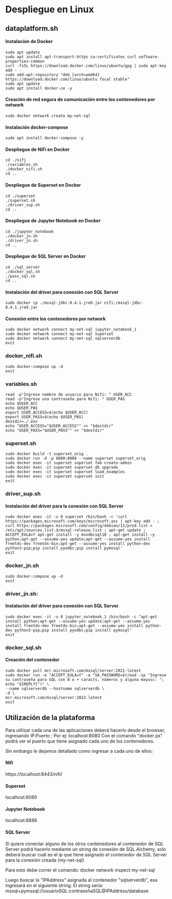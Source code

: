 # Despliegue en Linux

## dataplatform.sh

#### Instalación de Docker
```
sudo apt update
sudo apt install apt-transport-https ca-certificates curl software-properties-common
curl -fsSL https://download.docker.com/linux/ubuntu/gpg | sudo apt-key add - -
sudo add-apt-repository "deb [arch=amd64] https://download.docker.com/linux/ubuntu focal stable"
sudo apt update
sudo apt install docker-ce -y
```
#### Creación de red segura de comunicación entre los contenedores por network
```
sudo docker network create my-net-sql
```
#### Instalación docker-compose
```
sudo apt install docker-compose -y
```
#### Despliegue de NiFi en Docker
```
cd ./nifi 
./variables.sh
./docker_nifi.sh 
cd ..
```

#### Despliegue de Superset en Docker
```
cd ./superset 
./superset.sh 
./driver_sup.sh 
cd .. 
```

#### Despliegue de Jupyter Notebook en Docker
```
cd ./jupyter_notebook 
./docker_jn.sh 
./driver_jn.sh 
cd .. 
```

#### Despliegue de SQL Server en Docker
```
cd ./sql_server 
./docker_sql.sh 
./pass_sql.sh
cd ..
``` 

#### Instalación del driver para conexión con SQL Server
```
sudo docker cp ./mssql-jdbc-8.4.1.jre8.jar nifi:/mssql-jdbc-8.4.1.jre8.jar 
```

#### Conexión entre los contenedores por network
```
sudo docker network connect my-net-sql jupyter_notebook_1
sudo docker network connect my-net-sql superset
sudo docker network connect my-net-sql sqlserverdb
exit
```

### docker_nifi.sh
```
sudo docker-compose up -d
exit
```

### variables.sh
```
read -p"Ingrese nombre de usuario para Nifi: " USER_ACC
read -p"Ingrese una contraseña para Nifi: " USER_PAS
echo $USER_ACC
echo $USER_PAS
export USER_ACCESS=$(echo $USER_ACC)
export USER_PASS=$(echo $USER_PAS)
destdir=./.env
echo "USER_ACCESS="$USER_ACCESS"" >> "$destdir"
echo "USER_PASS="$USER_PASS"" >> "$destdir"
```

### superset.sh
```
sudo docker build -t superset_orig .
sudo docker run -d -p 8080:8088 --name superset superset_orig
sudo docker exec -it superset superset fab create-admin
sudo docker exec -it superset superset db upgrade
sudo docker exec -it superset superset load_examples
sudo docker exec -it superset superset init
exit
```

### driver_sup.sh
#### Instalación del driver para la conexión con SQL Server
```
sudo docker exec -it -u 0 superset /bin/bash -c 'curl https://packages.microsoft.com/keys/microsoft.asc | apt-key add - ; curl https://packages.microsoft.com/config/debian/11/prod.list > /etc/apt/sources.list.d/mssql-release.list ; apt-get update ; ACCEPT_EULA=Y apt-get install -y msodbcsql18 ; apt-get install –y python;apt-get --assume-yes update;apt-get --assume-yes install freetds-dev freetds-bin;apt-get --assume-yes install python-dev python3-pip;pip install pyodbc;pip install pymssql' 
exit
```

### docker_jn.sh
```
sudo docker-compose up -d
exit
```

### driver_jn.sh:
#### Instalación del driver para conexión con SQL Server
```
sudo docker exec -it -u 0 jupyter_notebook_1 /bin/bash -c "apt-get install python;apt-get --assume-yes update;apt-get --assume-yes install freetds-dev freetds-bin;apt-get --assume-yes install python-dev python3-pip;pip install pyodbc;pip install pymssql" 
exit
```

### docker_sql.sh
#### Creación del contenedor
```
sudo docker pull mcr.microsoft.com/mssql/server:2022-latest
sudo docker run -e "ACCEPT_EULA=Y" -e "SA_PASSWORD=$(read -sp "Ingrese su contraseña para SQL con 8 o + caracts, números y alguna mayusc: "; echo "${REPLY}")" \
--name sqlserverdb --hostname sqlserverdb \
-d \
mcr.microsoft.com/mssql/server:2022-latest
exit
```

## Utilización de la plataforma
Para utilizar cada una de las aplicaciones deberá hacerlo desde el browser, ingresando IP:Puerto ; Por ej: localhost:8080
Con el comando "docker ps" podrá ver el puerto que tiene asignado cada uno de los contenedores. 

Sin embargo le dejamos detallado como ingresar a cada uno de ellos:

#### Nifi
https://localhost:8443/nifi/

#### Superset
localhost:8080

#### Jupyter Notebook
localhost:8888

#### SQL Server
Si quiere conectar alguno de los otros contenedores al contenedor de SQL Server podrá hacerlo mediante un string de conexión de SQL Alchemy, solo deberá buscar cuál es el ip que tiene asignado el contenedor de SQL Server para la conexión creada (my-net-sql)

Para esto debe correr el comando: docker network inspect my-net-sql

Luego buscar la "IPAddress" asignada al contenedor "sqlserverdb", esa ingresará en el siguiente string. El string sería:
mssql+pymssql://usuarioSQL:contraseñaSQL@IPAddress/database
